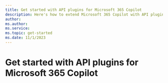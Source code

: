 ```yaml
---
title: Get started with API plugins for Microsoft 365 Copilot
description: Here's how to extend Microsoft 365 Copilot with API plugins
author: 
ms.author:
ms.service: 
ms.topic: get-started
ms.date: 11/1/2023
---
```


# Get started with API plugins for Microsoft 365 Copilot

